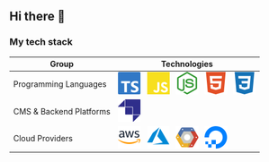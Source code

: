 ## Hi there 👋

### My tech stack

| Group | Technologies |
| --- | --- |
| Programming Languages | [![TypeScript](resources/assets/typescript.svg)](https://github.com/topics/typescript) &nbsp; [![JavaScript](resources/assets/javascript.svg)](https://github.com/microsoft/typescript) &nbsp; [![NodeJS](resources/assets/nodejs.svg)](https://github.com/topics/nodejs) &nbsp; [![HTML5](resources/assets/html.svg)](https://github.com/topics/html) &nbsp; [![CSS](resources/assets/css.svg)](https://github.com/topics/css) |
| CMS & Backend Platforms | [![Strapi](resources/assets/strapi.svg)](https://github.com/strapi)|
| Cloud Providers | [![AWS](resources/assets/aws.svg)](https://github.com/topics/aws) &nbsp; [![Azure](resources/assets/azure.svg)](https://github.com/topics/azure) &nbsp; [![GCP](resources/assets/gcp.svg)](https://github.com/topics/gcp) &nbsp; [![DO](resources/assets/digitalocean.svg)](https://github.com/topics/gcp)|
